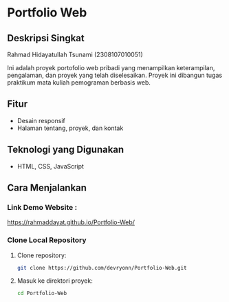 # Portfolio Web

## Deskripsi Singkat

Rahmad Hidayatullah Tsunami (2308107010051)

Ini adalah proyek portofolio web pribadi yang menampilkan keterampilan, pengalaman, dan proyek yang telah diselesaikan. Proyek ini dibangun tugas praktikum mata kuliah pemograman berbasis web.


## Fitur
- Desain responsif
- Halaman tentang, proyek, dan kontak
  

## Teknologi yang Digunakan
- HTML, CSS, JavaScript


## Cara Menjalankan

### Link Demo Website : 
https://rahmaddayat.github.io/Portfolio-Web/

### Clone Local Repository
1. Clone repository:
   ```sh
   git clone https://github.com/devryonn/Portfolio-Web.git
   ```
2. Masuk ke direktori proyek:
   ```sh
   cd Portfolio-Web
   ```
